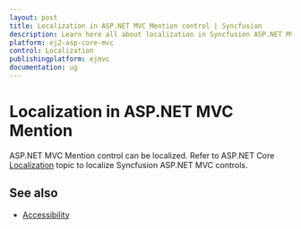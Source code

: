 ```yaml
---
layout: post
title: Localization in ASP.NET MVC Mention control | Syncfusion
description: Learn here all about localization in Syncfusion ASP.NET MVC Mention control of Syncfusion Essential JS 2 and more.
platform: ej2-asp-core-mvc
control: Localization
publishingplatform: ejmvc
documentation: ug
---
```


# Localization in ASP.NET MVC Mention

ASP.NET MVC Mention control can be localized. Refer to ASP.NET Core [Localization](../../common/EJ2_ASP.MVC/localization.md) topic to localize Syncfusion ASP.NET MVC controls.

## See also

* [Accessibility](./accessibility)